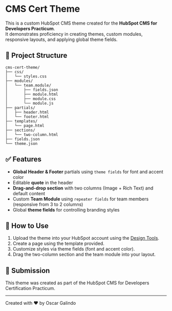 # CMS Cert Theme

This is a custom HubSpot CMS theme created for the **HubSpot CMS for Developers Practicum**.  
It demonstrates proficiency in creating themes, custom modules, responsive layouts, and applying global theme fields.

## 📁 Project Structure

```
cms-cert-theme/
├── css/
│   └── styles.css
├── modules/
│   └── team.module/
│       ├── fields.json
│       ├── module.html
│       ├── module.css
│       └── module.js
├── partials/
│   ├── header.html
│   └── footer.html
├── templates/
│   └── page.html
├── sections/
│   └── two-column.html
├── fields.json
└── theme.json
```

## ✅ Features

- **Global Header & Footer** partials using `theme fields` for font and accent color
- Editable **quote** in the header
- **Drag-and-drop section** with two columns (Image + Rich Text) and default content
- Custom **Team Module** using `repeater fields` for team members (responsive from 3 to 2 columns)
- Global **theme fields** for controlling branding styles

## 🔧 How to Use

1. Upload the theme into your HubSpot account using the [Design Tools](https://app.hubspot.com/design-manager).
2. Create a page using the template provided.
3. Customize styles via theme fields (font and accent color).
4. Drag the two-column section and the team module into your layout.

## 📄 Submission

This theme was created as part of the HubSpot CMS for Developers Certification Practicum.

---

Created with ❤️ by Oscar Galindo